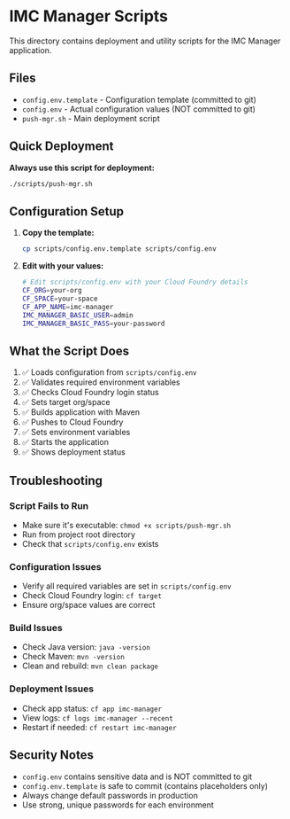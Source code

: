 # IMC Manager Scripts

This directory contains deployment and utility scripts for the IMC Manager application.

## Files

- `config.env.template` - Configuration template (committed to git)
- `config.env` - Actual configuration values (NOT committed to git)
- `push-mgr.sh` - Main deployment script

## Quick Deployment

**Always use this script for deployment:**

```bash
./scripts/push-mgr.sh
```

## Configuration Setup

1. **Copy the template:**
   ```bash
   cp scripts/config.env.template scripts/config.env
   ```

2. **Edit with your values:**
   ```bash
   # Edit scripts/config.env with your Cloud Foundry details
   CF_ORG=your-org
   CF_SPACE=your-space
   CF_APP_NAME=imc-manager
   IMC_MANAGER_BASIC_USER=admin
   IMC_MANAGER_BASIC_PASS=your-password
   ```

## What the Script Does

1. ✅ Loads configuration from `scripts/config.env`
2. ✅ Validates required environment variables
3. ✅ Checks Cloud Foundry login status
4. ✅ Sets target org/space
5. ✅ Builds application with Maven
6. ✅ Pushes to Cloud Foundry
7. ✅ Sets environment variables
8. ✅ Starts the application
9. ✅ Shows deployment status

## Troubleshooting

### Script Fails to Run
- Make sure it's executable: `chmod +x scripts/push-mgr.sh`
- Run from project root directory
- Check that `scripts/config.env` exists

### Configuration Issues
- Verify all required variables are set in `scripts/config.env`
- Check Cloud Foundry login: `cf target`
- Ensure org/space values are correct

### Build Issues
- Check Java version: `java -version`
- Check Maven: `mvn -version`
- Clean and rebuild: `mvn clean package`

### Deployment Issues
- Check app status: `cf app imc-manager`
- View logs: `cf logs imc-manager --recent`
- Restart if needed: `cf restart imc-manager`

## Security Notes

- `config.env` contains sensitive data and is NOT committed to git
- `config.env.template` is safe to commit (contains placeholders only)
- Always change default passwords in production
- Use strong, unique passwords for each environment
